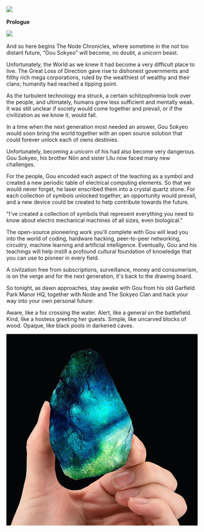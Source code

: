 ![](https://pbs.twimg.com/media/DX9u4HkUQAATino.jpg)


**Prologue**

![](https://pbs.twimg.com/media/DX9g0ZBVAAAnt2c.jpg)



And so here begins The Node Chronicles, where sometime in the not too distant future, “Gou Sokyeo” will become, no doubt, a unicorn beast.

Unfortunately, the World as we knew it had become a very difficult place to live. The Great Loss of Direction gave rise to dishonest governments and filthy rich mega corporations, ruled by the wealthiest of wealthy and their clans; humanity had reached a tipping point. 

As the turbulent technology era struck, a certain schitzophrenia took over the people, and ultimately, humans grew less sufficient and mentally weak. It was still unclear if society would come together and prevail, or if the civilization as we know it, would fall. 

In a time when the next generation most needed an answer, Gou Sokyeo would soon bring the world together with an open source solution that could forever unlock each of owns destinies. 

Unfortunately, becoming a unicorn of his had also become very dangerous. Gou Sokyeo, his brother Nōn and sister Lilu now faced many new challenges.  

For the people, Gou encoded each aspect of the teaching as a symbol and created a new periodic table of electrical computing elements. So that we would never forget, he laser enscribed them into a crystal quartz stone. For each collection of symbols unlocked together, an opportunity would prevail, and a new device could be created to help contribute towards the future. 

"I’ve created a collection of symbols that represent everything you need to know about electro mechanical machines of all sizes, even biological."

The open-source pioneering work you'll complete with Gou will lead you into the world of coding, hardware hacking, peer-to-peer networking, circuitry, machine learning and artificial intelligence. Eventually, Gou and his teachings will help instill a profound cultural foundation of knowledge that you can use to pioneer in every field. 

A civilzation free from subscriptions, surveillance, money and consumerism, is on the verge and for the next generation, it's back to the drawing board. 

So tonight, as dawn approaches, stay awake with Gou from his old Garfield Park Manor HQ, together with Node and The Sokyeo Clan and hack your way into your own personal future:

Aware, like a fox crossing the water. 
Alert, like a general on the battlefield.
Kind, like a hostess greeting her guests.
Simple, like uncarved blocks of wood.
Opaque, like black pools in darkened caves.


![](/assets/gou-stone-1.jpg)


